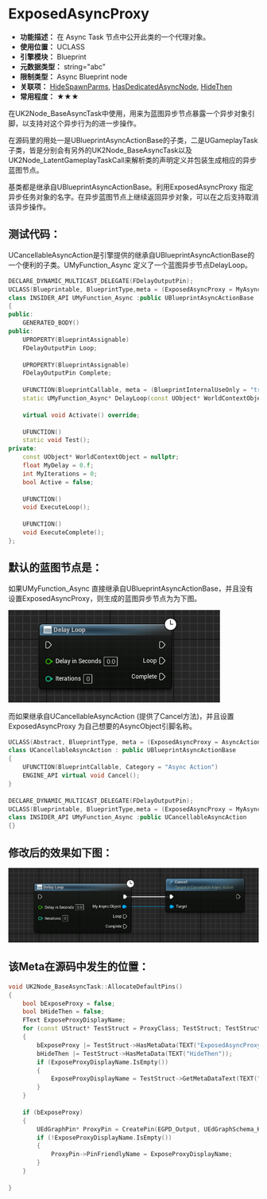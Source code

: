 ﻿# ExposedAsyncProxy

- **功能描述：** 在 Async Task 节点中公开此类的一个代理对象。
- **使用位置：** UCLASS
- **引擎模块：** Blueprint
- **元数据类型：** string="abc"
- **限制类型：** Async Blueprint node
- **关联项：** [HideSpawnParms](../Param/HideSpawnParms/HideSpawnParms.md), [HasDedicatedAsyncNode](../HasDedicatedAsyncNode/HasDedicatedAsyncNode.md), [HideThen](../HideThen/HideThen.md)
- **常用程度：** ★★★

在UK2Node_BaseAsyncTask中使用，用来为蓝图异步节点暴露一个异步对象引脚，以支持对这个异步行为的进一步操作。

在源码里的用处一是UBlueprintAsyncActionBase的子类，二是UGameplayTask子类，皆是分别会有另外的UK2Node_BaseAsyncTask以及UK2Node_LatentGameplayTaskCall来解析类的声明定义并包装生成相应的异步蓝图节点。

基类都是继承自UBlueprintAsyncActionBase。利用ExposedAsyncProxy 指定异步任务对象的名字。在异步蓝图节点上继续返回异步对象，可以在之后支持取消该异步操作。

## 测试代码：

UCancellableAsyncAction是引擎提供的继承自UBlueprintAsyncActionBase的一个便利的子类。UMyFunction_Async 定义了一个蓝图异步节点DelayLoop。

```cpp
DECLARE_DYNAMIC_MULTICAST_DELEGATE(FDelayOutputPin);
UCLASS(Blueprintable, BlueprintType,meta = (ExposedAsyncProxy = MyAsyncObject))
class INSIDER_API UMyFunction_Async :public UBlueprintAsyncActionBase
{
public:
	GENERATED_BODY()
public:
	UPROPERTY(BlueprintAssignable)
	FDelayOutputPin Loop;

	UPROPERTY(BlueprintAssignable)
	FDelayOutputPin Complete;

	UFUNCTION(BlueprintCallable, meta = (BlueprintInternalUseOnly = "true", WorldContext = "WorldContextObject"), Category = "Flow Control")
	static UMyFunction_Async* DelayLoop(const UObject* WorldContextObject, const float DelayInSeconds, const int Iterations);

	virtual void Activate() override;

	UFUNCTION()
	static void Test();
private:
	const UObject* WorldContextObject = nullptr;
	float MyDelay = 0.f;
	int MyIterations = 0;
	bool Active = false;

	UFUNCTION()
	void ExecuteLoop();

	UFUNCTION()
	void ExecuteComplete();
};
```

## 默认的蓝图节点是：

如果UMyFunction_Async 直接继承自UBlueprintAsyncActionBase，并且没有设置ExposedAsyncProxy，则生成的蓝图异步节点为为下图。

![Untitled](Untitled.png)

而如果继承自UCancellableAsyncAction (提供了Cancel方法)，并且设置ExposedAsyncProxy 为自己想要的AsyncObject引脚名称。

```cpp
UCLASS(Abstract, BlueprintType, meta = (ExposedAsyncProxy = AsyncAction), MinimalAPI)
class UCancellableAsyncAction : public UBlueprintAsyncActionBase
{
	UFUNCTION(BlueprintCallable, Category = "Async Action")
	ENGINE_API virtual void Cancel();
}

DECLARE_DYNAMIC_MULTICAST_DELEGATE(FDelayOutputPin);
UCLASS(Blueprintable, BlueprintType,meta = (ExposedAsyncProxy = MyAsyncObject))
class INSIDER_API UMyFunction_Async :public UCancellableAsyncAction
{}
```

## 修改后的效果如下图：

![Untitled](Untitled%201.png)

## 该Meta在源码中发生的位置：

```cpp
void UK2Node_BaseAsyncTask::AllocateDefaultPins()
{
	bool bExposeProxy = false;
	bool bHideThen = false;
	FText ExposeProxyDisplayName;
	for (const UStruct* TestStruct = ProxyClass; TestStruct; TestStruct = TestStruct->GetSuperStruct())
	{
		bExposeProxy |= TestStruct->HasMetaData(TEXT("ExposedAsyncProxy"));
		bHideThen |= TestStruct->HasMetaData(TEXT("HideThen"));
		if (ExposeProxyDisplayName.IsEmpty())
		{
			ExposeProxyDisplayName = TestStruct->GetMetaDataText(TEXT("ExposedAsyncProxy"));
		}
	}

	if (bExposeProxy)
	{
		UEdGraphPin* ProxyPin = CreatePin(EGPD_Output, UEdGraphSchema_K2::PC_Object, ProxyClass, FBaseAsyncTaskHelper::GetAsyncTaskProxyName());
		if (!ExposeProxyDisplayName.IsEmpty())
		{
			ProxyPin->PinFriendlyName = ExposeProxyDisplayName;
		}
	}

}
```